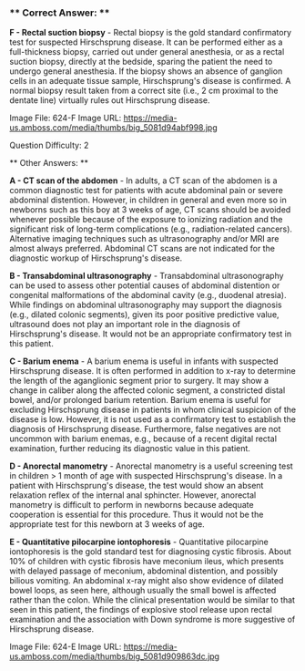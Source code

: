 ### ** Correct Answer: **

**F - Rectal suction biopsy** - Rectal biopsy is the gold standard confirmatory test for suspected Hirschsprung disease. It can be performed either as a full-thickness biopsy, carried out under general anesthesia, or as a rectal suction biopsy, directly at the bedside, sparing the patient the need to undergo general anesthesia. If the biopsy shows an absence of ganglion cells in an adequate tissue sample, Hirschsprung's disease is confirmed. A normal biopsy result taken from a correct site (i.e., 2 cm proximal to the dentate line) virtually rules out Hirschsprung disease.

Image File: 624-F
Image URL: https://media-us.amboss.com/media/thumbs/big_5081d94abf998.jpg

Question Difficulty: 2

** Other Answers: **

**A - CT scan of the abdomen** - In adults, a CT scan of the abdomen is a common diagnostic test for patients with acute abdominal pain or severe abdominal distention. However, in children in general and even more so in newborns such as this boy at 3 weeks of age, CT scans should be avoided whenever possible because of the exposure to ionizing radiation and the significant risk of long-term complications (e.g., radiation-related cancers). Alternative imaging techniques such as ultrasonography and/or MRI are almost always preferred. Abdominal CT scans are not indicated for the diagnostic workup of Hirschsprung's disease.

**B - Transabdominal ultrasonography** - Transabdominal ultrasonography can be used to assess other potential causes of abdominal distention or congenital malformations of the abdominal cavity (e.g., duodenal atresia). While findings on abdominal ultrasonography may support the diagnosis (e.g., dilated colonic segments), given its poor positive predictive value, ultrasound does not play an important role in the diagnosis of Hirschsprung's disease. It would not be an appropriate confirmatory test in this patient.

**C - Barium enema** - A barium enema is useful in infants with suspected Hirschsprung disease. It is often performed in addition to x-ray to determine the length of the aganglionic segment prior to surgery. It may show a change in caliber along the affected colonic segment, a constricted distal bowel, and/or prolonged barium retention. Barium enema is useful for excluding Hirschsprung disease in patients in whom clinical suspicion of the disease is low. However, it is not used as a confirmatory test to establish the diagnosis of Hirschsprung disease. Furthermore, false negatives are not uncommon with barium enemas, e.g., because of a recent digital rectal examination, further reducing its diagnostic value in this patient.

**D - Anorectal manometry** - Anorectal manometry is a useful screening test in children > 1 month of age with suspected Hirschsprung's disease. In a patient with Hirschsprung's disease, the test would show an absent relaxation reflex of the internal anal sphincter. However, anorectal manometry is difficult to perform in newborns because adequate cooperation is essential for this procedure. Thus it would not be the appropriate test for this newborn at 3 weeks of age.

**E - Quantitative pilocarpine iontophoresis** - Quantitative pilocarpine iontophoresis is the gold standard test for diagnosing cystic fibrosis. About 10% of children with cystic fibrosis have meconium ileus, which presents with delayed passage of meconium, abdominal distention, and possibly bilious vomiting. An abdominal x-ray might also show evidence of dilated bowel loops, as seen here, although usually the small bowel is affected rather than the colon. While the clinical presentation would be similar to that seen in this patient, the findings of explosive stool release upon rectal examination and the association with Down syndrome is more suggestive of Hirschsprung disease.

Image File: 624-E
Image URL: https://media-us.amboss.com/media/thumbs/big_5081d909863dc.jpg


